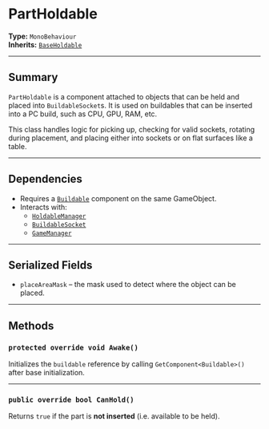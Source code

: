 # PartHoldable

**Type:** `MonoBehaviour`  
**Inherits:** [`BaseHoldable`](./base-holdable.md)

---

## Summary

`PartHoldable` is a component attached to objects that can be held and placed into `BuildableSocket`s. It is used on buildables that can be inserted into a PC build, such as CPU, GPU, RAM, etc.

This class handles logic for picking up, checking for valid sockets, rotating during placement, and placing either into sockets or on flat surfaces like a table.

---

## Dependencies

- Requires a [`Buildable`](./buildable.md) component on the same GameObject.
- Interacts with:
  - [`HoldableManager`](./holdable-manager.md)
  - [`BuildableSocket`](./buildable-socket.md)
  - [`GameManager`](./game-manager.md)

---

## Serialized Fields

- `placeAreaMask` – the mask used to detect where the object can be placed.

---

## Methods

### `protected override void Awake()`

Initializes the `buildable` reference by calling `GetComponent<Buildable>()` after base initialization.

---

### `public override bool CanHold()`

Returns `true` if the part is **not inserted** (i.e. available to be held).